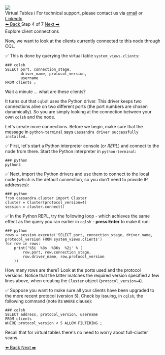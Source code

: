 <!-- TOP -->
<div class="top">
  <img src="https://datastax-academy.github.io/katapod-shared-assets/images/ds-academy-logo.svg" />
  <div class="scenario-title-section">
    <span class="scenario-title">Virtual Tables</span>
    <span class="scenario-subtitle">ℹ️ For technical support, please contact us via <a href="mailto:aleksandr.volochnev@datastax.com">email</a> or <a href="https://dtsx.io/aleks">LinkedIn</a>.</span> 
  </div>
</div>

<!-- NAVIGATION -->
<div id="navigation-top" class="navigation-top">
 <a href='command:katapod.loadPage?[{"step":"step3"}]'
   class="btn btn-dark navigation-top-left">⬅️ Back
 </a>
<span class="step-count"> Step 4 of 7</span>
 <a href='command:katapod.loadPage?[{"step":"step5"}]' 
    class="btn btn-dark navigation-top-right">Next ➡️
  </a>
</div>

<!-- CONTENT -->

<div class="step-title">Explore client connections</div>

Now, we want to look at the clients currently connected to this node through CQL.

✅ This is done by querying the virtual table `system_views.clients`:
```
### cqlsh
SELECT port, connection_stage, 
       driver_name, protocol_version, 
       username 
FROM clients ;
```

Wait a minute ... what are these clients?

It turns out that `cqlsh` uses the Python driver.
This driver keeps two connections alive on two different ports
(the port numbers are chosen dynamically).
So you are simply looking at the connection between your own `cqlsh`
and the node.

Let's create more connections. 
Before we begin, make sure that the message in `python-terminal` says `Cassandra driver successfully installed.`

✅ First, let's start a Python interpreter console (or _REPL_) and connect to the
node from there. Start the Python interpreter in `python-terminal`:
```
### python
python3
```

✅ Next, import the Python drivers and use them to connect to the local node
(which is the default connection, so you don't need to provide IP addresses):
```
### python
from cassandra.cluster import Cluster
cluster = Cluster(protocol_version=4)
session = cluster.connect()
```

✅ In the Python REPL, try the following loop - which achieves the same effect
as the query you ran earlier in `cqlsh` - **press Enter** to
make it run:
```
### python
rows = session.execute('SELECT port, connection_stage, driver_name, protocol_version FROM system_views.clients')
for row in rows:
    print('%5i  %8s  %36s  %2i' % (
        row.port, row.connection_stage,
        row.driver_name, row.protocol_version
    ))
```

How many rows are there? Look at the ports used and the protocol versions.
Notice that the latter matches the required version specified a few lines above,
when creating the `Cluster` object (`protocol_version=4`).

✅ Suppose you want to make sure all your clients have been upgraded to the
more recent protocol (version 5). Check by issuing, in `cqlsh`,
the following command (note its `WHERE` clause):
```
### cqlsh
SELECT address, protocol_version, username 
FROM clients 
WHERE protocol_version < 5 ALLOW FILTERING ;
```

Recall that for virtual tables there's no need to worry about
full-cluster scans.

<!-- NAVIGATION -->
<div id="navigation-bottom" class="navigation-bottom">
 <a href='command:katapod.loadPage?[{"step":"step3"}]'
   class="btn btn-dark navigation-bottom-left">⬅️ Back
 </a>
 <a href='command:katapod.loadPage?[{"step":"step5"}]'
    class="btn btn-dark navigation-bottom-right">Next ➡️
  </a>
</div>

